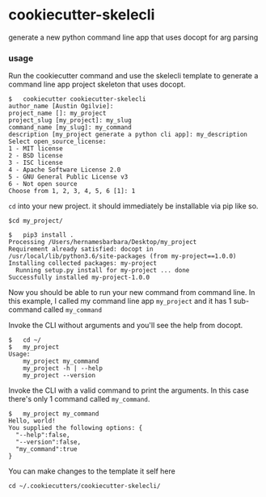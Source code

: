 # cookiecutter-skelecli
generate a new python command line app that uses docopt for arg parsing


### usage

Run the cookiecutter command and use the skelecli template to generate 
a command line app project skeleton that uses docopt.

```
$   cookiecutter cookiecutter-skelecli
author_name [Austin Ogilvie]:
project_name []: my_project
project_slug [my_project]: my_slug
command_name [my_slug]: my_command
description [my_project generate a python cli app]: my_description
Select open_source_license:
1 - MIT license
2 - BSD license
3 - ISC license
4 - Apache Software License 2.0
5 - GNU General Public License v3
6 - Not open source
Choose from 1, 2, 3, 4, 5, 6 [1]: 1
```

`cd` into your new project. it should immediately be installable via pip like so.

```
$cd my_project/

$   pip3 install .
Processing /Users/hernamesbarbara/Desktop/my_project
Requirement already satisfied: docopt in /usr/local/lib/python3.6/site-packages (from my-project==1.0.0)
Installing collected packages: my-project
  Running setup.py install for my-project ... done
Successfully installed my-project-1.0.0
```

Now you should be able to run your new command from command line. In this example,
I called my command line app `my_project` and it has 1 sub-command called `my_command`

Invoke the CLI without arguments and you'll see the help from docopt.


```
$   cd ~/
$   my_project
Usage:
    my_project my_command
    my_project -h | --help
    my_project --version
```

Invoke the CLI with a valid command to print the arguments. 
In this case there's only 1 command called `my_command`.

```
$   my_project my_command
Hello, world!
You supplied the following options: {
  "--help":false,
  "--version":false,
  "my_command":true
}
```

You can make changes to the template it self here

```
cd ~/.cookiecutters/cookiecutter-skelecli/
```
